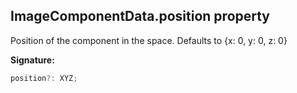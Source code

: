 
## ImageComponentData.position property

Position of the component in the space. Defaults to {<!-- -->x: 0, y: 0, z: 0<!-- -->}

**Signature:**

```typescript
position?: XYZ;
```
